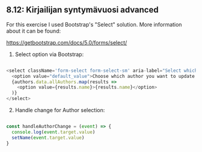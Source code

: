 ## 8.12: Kirjailijan syntymävuosi advanced

For this exercise I used Bootstrap's "Select" solution. More information about it can be found:

https://getbootstrap.com/docs/5.0/forms/select/

1) Select option via Bootstrap:

```javascript

<select className='form-select form-select-sm' aria-label="Select which author to update!" onChange={handleAuthorChange}>
  <option value="default_value">Choose which author you want to update!</option>
  {authors.data.allAuthors.map(results =>
    <option value={results.name}>{results.name}</option>
  )}
</select>

```

2) Handle change for Author selection:

```javascript

const handleAuthorChange = (event) => {
  console.log(event.target.value)
  setName(event.target.value)
}

```
